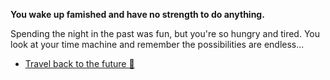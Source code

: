 **You wake up famished and have no strength to do anything.**

Spending the night in the past was fun, but you're so hungry and tired.
You look at your time machine and remember the possibilities are endless...

- [Travel back to the future 🌠](../1/1.md) 